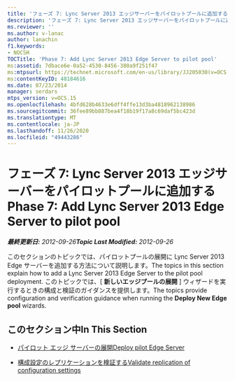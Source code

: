 ```yaml
---
title: 'フェーズ 7: Lync Server 2013 エッジサーバーをパイロットプールに追加する'
description: 'フェーズ 7: Lync Server 2013 エッジサーバーをパイロットプールに追加します。'
ms.reviewer: ''
ms.author: v-lanac
author: lanachin
f1.keywords:
- NOCSH
TOCTitle: 'Phase 7: Add Lync Server 2013 Edge Server to pilot pool'
ms:assetid: 7dbace6e-0a52-4530-8456-380a9f251f47
ms:mtpsurl: https://technet.microsoft.com/en-us/library/JJ205030(v=OCS.15)
ms:contentKeyID: 48184616
ms.date: 07/23/2014
manager: serdars
mtps_version: v=OCS.15
ms.openlocfilehash: 4bfd628b4633e6dff4ffe13d3ba4818962138986
ms.sourcegitcommit: 36fee89bb887bea4f18b19f17a8c69daf5bc423d
ms.translationtype: MT
ms.contentlocale: ja-JP
ms.lasthandoff: 11/26/2020
ms.locfileid: "49443286"
---
```

# <a name="phase-7-add-lync-server-2013-edge-server-to-pilot-pool"></a><span data-ttu-id="4ad48-103">フェーズ 7: Lync Server 2013 エッジサーバーをパイロットプールに追加する</span><span class="sxs-lookup"><span data-stu-id="4ad48-103">Phase 7: Add Lync Server 2013 Edge Server to pilot pool</span></span>

<div data-xmlns="http://www.w3.org/1999/xhtml">

<div class="topic" data-xmlns="http://www.w3.org/1999/xhtml" data-msxsl="urn:schemas-microsoft-com:xslt" data-cs="https://msdn.microsoft.com/">

<div data-asp="https://msdn2.microsoft.com/asp">



</div>

<div id="mainSection">

<div id="mainBody"><span data-ttu-id="4ad48-104">

<span> </span></span><span class="sxs-lookup"><span data-stu-id="4ad48-104">

<span> </span></span></span>

<span data-ttu-id="4ad48-105">_**最終更新日:** 2012-09-26_</span><span class="sxs-lookup"><span data-stu-id="4ad48-105">_**Topic Last Modified:** 2012-09-26_</span></span>

<span data-ttu-id="4ad48-106">このセクションのトピックでは、パイロットプールの展開に Lync Server 2013 Edge サーバーを追加する方法について説明します。</span><span class="sxs-lookup"><span data-stu-id="4ad48-106">The topics in this section explain how to add a Lync Server 2013 Edge Server to the pilot pool deployment.</span></span> <span data-ttu-id="4ad48-107">このトピックでは、[ **新しいエッジプールの展開** ] ウィザードを実行するときの構成と検証のガイダンスを提供します。</span><span class="sxs-lookup"><span data-stu-id="4ad48-107">The topics provide configuration and verification guidance when running the **Deploy New Edge pool** wizards.</span></span>

<div>

## <a name="in-this-section"></a><span data-ttu-id="4ad48-108">このセクション中</span><span class="sxs-lookup"><span data-stu-id="4ad48-108">In This Section</span></span>

  - [<span data-ttu-id="4ad48-109">パイロット エッジ サーバーの展開</span><span class="sxs-lookup"><span data-stu-id="4ad48-109">Deploy pilot Edge Server</span></span>](deploy-pilot-edge-server.md)

  - [<span data-ttu-id="4ad48-110">構成設定のレプリケーションを検証する</span><span class="sxs-lookup"><span data-stu-id="4ad48-110">Validate replication of configuration settings</span></span>](validate-replication-of-configuration-settings.md)

<span data-ttu-id="4ad48-111"></div>

</div>

<span> </span>

</div>

</div>

</span><span class="sxs-lookup"><span data-stu-id="4ad48-111"></div>

</div>

<span> </span>

</div>

</div>

</span></span></div>

